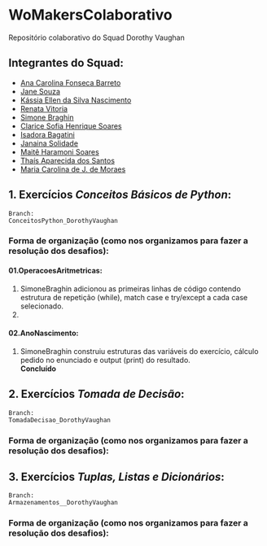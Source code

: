 # WoMakersColaborativo

Repositório colaborativo do Squad Dorothy Vaughan

## Integrantes do Squad:

- [Ana Carolina Fonseca Barreto]()
- [Jane Souza]()
- [Kássia Ellen da Silva Nascimento]()
- [Renata Vitoria]()
- [Simone Braghin](https://github.com/SimoneBraghin)
- [Clarice Sofia Henrique Soares](https://github.com/claricesoares)
- [Isadora Bagatini]()
- [Janaina Solidade]()
- [Maitê Haramoni Soares]()
- [Thaís Aparecida dos Santos]()
- [Maria Carolina de J. de Moraes](https://github.com/CarolinaSanches24)

## 1. Exercícios _Conceitos Básicos de Python_:

    Branch:
    ConceitosPython_DorothyVaughan

### Forma de organização (como nos organizamos para fazer a resolução dos desafios):

#### 01.OperacoesAritmetricas:

1. SimoneBraghin adicionou as primeiras linhas de código contendo estrutura de repetição (while), match case e try/except a cada case selecionado.
2.

#### 02.AnoNascimento:

1. SimoneBraghin construiu estruturas das variáveis do exercício, cálculo pedido no enunciado e output (print) do resultado.  
   **Concluído**

## 2. Exercícios _Tomada de Decisão_:

    Branch:
    TomadaDecisao_DorothyVaughan

### Forma de organização (como nos organizamos para fazer a resolução dos desafios):

## 3. Exercícios _Tuplas, Listas e Dicionários_:

    Branch:
    Armazenamentos__DorothyVaughan

### Forma de organização (como nos organizamos para fazer a resolução dos desafios):
